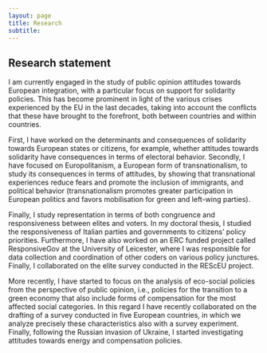 ```yaml
---
layout: page
title: Research
subtitle:
---
```


## Research statement

I am currently engaged in the study of public opinion attitudes towards European integration, with a particular focus on support for solidarity policies. This has become prominent in light of the various crises experienced by the EU in the last decades, taking into account the conflicts that these have brought to the forefront, both between countries and within countries.

First, I have worked on the determinants and consequences of solidarity towards European states or citizens, for example, whether attitudes towards solidarity have consequences in terms of electoral behavior. Secondly, I have focused on Europolitanism, a European form of transnationalism, to study its consequences in terms of attitudes, by showing that transnational experiences reduce fears and promote the inclusion of immigrants, and political behavior (transnationalism promotes greater participation in European politics and favors mobilisation for green and left-wing parties).

Finally, I study representation in terms of both congruence and responsiveness between elites and voters. In my doctoral thesis, I studied the responsiveness of Italian parties and governments to citizens’ policy priorities. Furthermore, I have also worked on an ERC funded project called ResponsiveGov at the University of Leicester, where I was responsible for data collection and coordination of other coders on various policy junctures. Finally, I collaborated on the elite survey conducted in the REScEU project.

More recently, I have started to focus on the analysis of eco-social policies from the perspective of public opinion, i.e., policies for the transition to a green economy that also include forms of compensation for the most affected social categories. In this regard I have recently collaborated on the drafting of a survey conducted in five European countries, in which we analyze precisely these characteristics also with a survey experiment.
Finally, following the Russian invasion of Ukraine, I started investigating attitudes towards energy and compensation policies.


